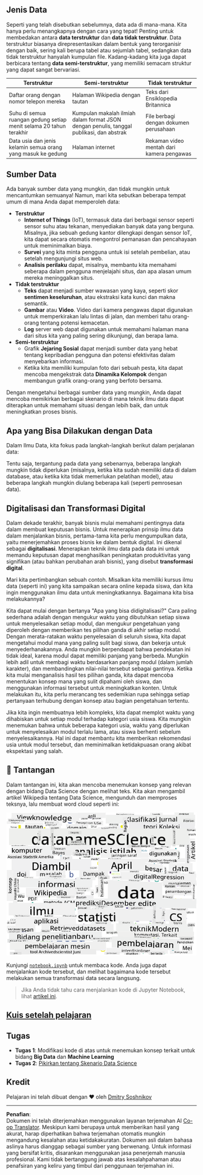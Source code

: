 <!--
CO_OP_TRANSLATOR_METADATA:
{
  "original_hash": "a76ab694b1534fa57981311975660bfe",
  "translation_date": "2025-09-06T12:26:30+00:00",
  "source_file": "1-Introduction/01-defining-data-science/README.md",
  "language_code": "id"
}
-->
## Jenis Data

Seperti yang telah disebutkan sebelumnya, data ada di mana-mana. Kita hanya perlu menangkapnya dengan cara yang tepat! Penting untuk membedakan antara **data terstruktur** dan **data tidak terstruktur**. Data terstruktur biasanya direpresentasikan dalam bentuk yang terorganisir dengan baik, sering kali berupa tabel atau sejumlah tabel, sedangkan data tidak terstruktur hanyalah kumpulan file. Kadang-kadang kita juga dapat berbicara tentang **data semi-terstruktur**, yang memiliki semacam struktur yang dapat sangat bervariasi.

| Terstruktur                                                                  | Semi-terstruktur                                                                               | Tidak terstruktur                       |
| --------------------------------------------------------------------------- | --------------------------------------------------------------------------------------------- | --------------------------------------- |
| Daftar orang dengan nomor telepon mereka                                    | Halaman Wikipedia dengan tautan                                                               | Teks dari Ensiklopedia Britannica       |
| Suhu di semua ruangan gedung setiap menit selama 20 tahun terakhir          | Kumpulan makalah ilmiah dalam format JSON dengan penulis, tanggal publikasi, dan abstrak      | File berbagi dengan dokumen perusahaan  |
| Data usia dan jenis kelamin semua orang yang masuk ke gedung                | Halaman internet                                                                              | Rekaman video mentah dari kamera pengawas |

## Sumber Data

Ada banyak sumber data yang mungkin, dan tidak mungkin untuk mencantumkan semuanya! Namun, mari kita sebutkan beberapa tempat umum di mana Anda dapat memperoleh data:

* **Terstruktur**
  - **Internet of Things** (IoT), termasuk data dari berbagai sensor seperti sensor suhu atau tekanan, menyediakan banyak data yang berguna. Misalnya, jika sebuah gedung kantor dilengkapi dengan sensor IoT, kita dapat secara otomatis mengontrol pemanasan dan pencahayaan untuk meminimalkan biaya.
  - **Survei** yang kita minta pengguna untuk isi setelah pembelian, atau setelah mengunjungi situs web.
  - **Analisis perilaku** dapat, misalnya, membantu kita memahami seberapa dalam pengguna menjelajahi situs, dan apa alasan umum mereka meninggalkan situs.
* **Tidak terstruktur**
  - **Teks** dapat menjadi sumber wawasan yang kaya, seperti skor **sentimen keseluruhan**, atau ekstraksi kata kunci dan makna semantik.
  - **Gambar** atau **Video**. Video dari kamera pengawas dapat digunakan untuk memperkirakan lalu lintas di jalan, dan memberi tahu orang-orang tentang potensi kemacetan.
  - **Log** server web dapat digunakan untuk memahami halaman mana dari situs kita yang paling sering dikunjungi, dan berapa lama.
* **Semi-terstruktur**
  - Grafik **Jejaring Sosial** dapat menjadi sumber data yang hebat tentang kepribadian pengguna dan potensi efektivitas dalam menyebarkan informasi.
  - Ketika kita memiliki kumpulan foto dari sebuah pesta, kita dapat mencoba mengekstrak data **Dinamika Kelompok** dengan membangun grafik orang-orang yang berfoto bersama.

Dengan mengetahui berbagai sumber data yang mungkin, Anda dapat mencoba memikirkan berbagai skenario di mana teknik ilmu data dapat diterapkan untuk memahami situasi dengan lebih baik, dan untuk meningkatkan proses bisnis.

## Apa yang Bisa Dilakukan dengan Data

Dalam Ilmu Data, kita fokus pada langkah-langkah berikut dalam perjalanan data:

Tentu saja, tergantung pada data yang sebenarnya, beberapa langkah mungkin tidak diperlukan (misalnya, ketika kita sudah memiliki data di dalam database, atau ketika kita tidak memerlukan pelatihan model), atau beberapa langkah mungkin diulang beberapa kali (seperti pemrosesan data).

## Digitalisasi dan Transformasi Digital

Dalam dekade terakhir, banyak bisnis mulai memahami pentingnya data dalam membuat keputusan bisnis. Untuk menerapkan prinsip ilmu data dalam menjalankan bisnis, pertama-tama kita perlu mengumpulkan data, yaitu menerjemahkan proses bisnis ke dalam bentuk digital. Ini dikenal sebagai **digitalisasi**. Menerapkan teknik ilmu data pada data ini untuk memandu keputusan dapat menghasilkan peningkatan produktivitas yang signifikan (atau bahkan perubahan arah bisnis), yang disebut **transformasi digital**.

Mari kita pertimbangkan sebuah contoh. Misalkan kita memiliki kursus ilmu data (seperti ini) yang kita sampaikan secara online kepada siswa, dan kita ingin menggunakan ilmu data untuk meningkatkannya. Bagaimana kita bisa melakukannya?

Kita dapat mulai dengan bertanya "Apa yang bisa didigitalisasi?" Cara paling sederhana adalah dengan mengukur waktu yang dibutuhkan setiap siswa untuk menyelesaikan setiap modul, dan mengukur pengetahuan yang diperoleh dengan memberikan tes pilihan ganda di akhir setiap modul. Dengan merata-ratakan waktu penyelesaian di seluruh siswa, kita dapat mengetahui modul mana yang paling sulit bagi siswa, dan bekerja untuk menyederhanakannya.
Anda mungkin berpendapat bahwa pendekatan ini tidak ideal, karena modul dapat memiliki panjang yang berbeda. Mungkin lebih adil untuk membagi waktu berdasarkan panjang modul (dalam jumlah karakter), dan membandingkan nilai-nilai tersebut sebagai gantinya.
Ketika kita mulai menganalisis hasil tes pilihan ganda, kita dapat mencoba menentukan konsep mana yang sulit dipahami oleh siswa, dan menggunakan informasi tersebut untuk meningkatkan konten. Untuk melakukan itu, kita perlu merancang tes sedemikian rupa sehingga setiap pertanyaan terhubung dengan konsep atau bagian pengetahuan tertentu.

Jika kita ingin membuatnya lebih kompleks, kita dapat memplot waktu yang dihabiskan untuk setiap modul terhadap kategori usia siswa. Kita mungkin menemukan bahwa untuk beberapa kategori usia, waktu yang diperlukan untuk menyelesaikan modul terlalu lama, atau siswa berhenti sebelum menyelesaikannya. Hal ini dapat membantu kita memberikan rekomendasi usia untuk modul tersebut, dan meminimalkan ketidakpuasan orang akibat ekspektasi yang salah.

## 🚀 Tantangan

Dalam tantangan ini, kita akan mencoba menemukan konsep yang relevan dengan bidang Data Science dengan melihat teks. Kita akan mengambil artikel Wikipedia tentang Data Science, mengunduh dan memproses teksnya, lalu membuat word cloud seperti ini:

![Word Cloud untuk Data Science](../../../../translated_images/ds_wordcloud.664a7c07dca57de017c22bf0498cb40f898d48aa85b3c36a80620fea12fadd42.id.png)

Kunjungi [`notebook.ipynb`](../../../../1-Introduction/01-defining-data-science/notebook.ipynb ':ignore') untuk membaca kode. Anda juga dapat menjalankan kode tersebut, dan melihat bagaimana kode tersebut melakukan semua transformasi data secara langsung.

> Jika Anda tidak tahu cara menjalankan kode di Jupyter Notebook, lihat [artikel ini](https://soshnikov.com/education/how-to-execute-notebooks-from-github/).

## [Kuis setelah pelajaran](https://ff-quizzes.netlify.app/en/ds/quiz/1)

## Tugas

* **Tugas 1**: Modifikasi kode di atas untuk menemukan konsep terkait untuk bidang **Big Data** dan **Machine Learning**
* **Tugas 2**: [Pikirkan tentang Skenario Data Science](assignment.md)

## Kredit

Pelajaran ini telah dibuat dengan ♥️ oleh [Dmitry Soshnikov](http://soshnikov.com)

---

**Penafian**:  
Dokumen ini telah diterjemahkan menggunakan layanan terjemahan AI [Co-op Translator](https://github.com/Azure/co-op-translator). Meskipun kami berupaya untuk memberikan hasil yang akurat, harap diperhatikan bahwa terjemahan otomatis mungkin mengandung kesalahan atau ketidakakuratan. Dokumen asli dalam bahasa aslinya harus dianggap sebagai sumber yang berwenang. Untuk informasi yang bersifat kritis, disarankan menggunakan jasa penerjemah manusia profesional. Kami tidak bertanggung jawab atas kesalahpahaman atau penafsiran yang keliru yang timbul dari penggunaan terjemahan ini.